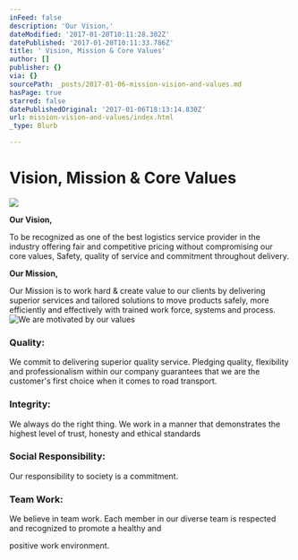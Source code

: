 ```yaml
---
inFeed: false
description: 'Our Vision,'
dateModified: '2017-01-20T10:11:28.302Z'
datePublished: '2017-01-20T10:11:33.786Z'
title: ' Vision, Mission & Core Values'
author: []
publisher: {}
via: {}
sourcePath: _posts/2017-01-06-mission-vision-and-values.md
hasPage: true
starred: false
datePublishedOriginal: '2017-01-06T18:13:14.830Z'
url: mission-vision-and-values/index.html
_type: Blurb

---
```

# Vision, Mission & Core Values
![](https://the-grid-user-content.s3-us-west-2.amazonaws.com/dff01be3-3910-44f6-9f2a-dadf14aa12a5.jpg)

**Our Vision,**

To be recognized as one of the best logistics service provider in the industry offering fair and competitive pricing without compromising our core values, Safety, quality of service and commitment throughout delivery.

**Our Mission,**

Our Mission is to work hard & create value to our clients by delivering superior services and tailored solutions to move products safely, more efficiently and effectively with trained work force, systems and process.
![We are motivated by our values](https://the-grid-user-content.s3-us-west-2.amazonaws.com/5e70dfe9-2545-4683-b4d9-6c841b0183e2.png)

### **Quality:**

We commit to delivering superior quality service. Pledging quality, flexibility and professionalism within our company guarantees that we are the customer's first choice when it comes to road transport.

### **Integrity:**

We always do the right thing. We work in a manner that demonstrates the highest level of trust, honesty and ethical standards

### **Social Responsibility:**

Our responsibility to society is a commitment.

### **Team Work:**

We believe in team work. Each member in our diverse team is respected and recognized to promote a healthy and

positive work environment.